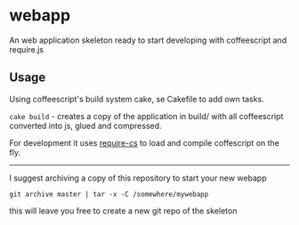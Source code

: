 
# webapp

An web application skeleton ready to start developing with coffeescript and require.js

## Usage

Using coffeescript's build system cake, se Cakefile to add own tasks.

`cake build` - creates a copy of the application in build/ with all coffeescript converted into js, glued and compressed.

For development it uses [require-cs] to load and compile coffescript on the fly.

----

I suggest archiving a copy of this repository to start your new webapp

`git archive master | tar -x -C /somewhere/mywebapp`

this will leave you free to create a new git repo of the skeleton


[require-cs]: https://github.com/jrburke/require-cs/

